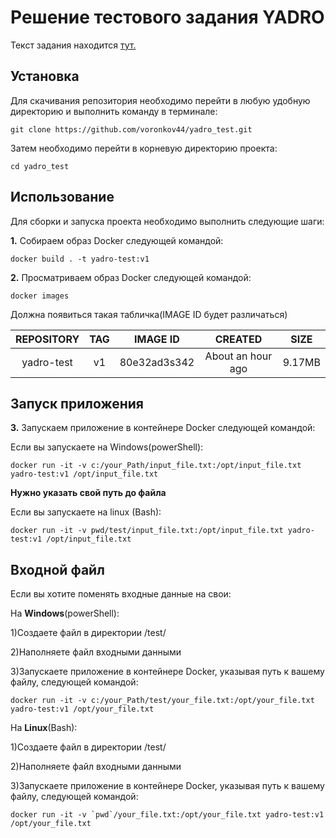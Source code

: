 # **Решение тестового задания YADRO**
Текст задания находится [тут.](https://docs.google.com/document/d/10BTFT11sPh6iAW3Iu6CfXPUsXCwNeLeX/edit?usp=sharing&ouid=109575002357503548475&rtpof=true&sd=true)
## **Установка**
Для скачивания репозитория необходимо перейти в любую удобную директорию и выполнить команду в терминале:

```no-highlight
git clone https://github.com/voronkov44/yadro_test.git
```

Затем необходимо перейти в корневую директорию проекта:

```no-highlight
cd yadro_test
```

## **Использование**

Для сборки и запуска проекта необходимо выполнить следующие шаги:

**1.** Собираем образ Docker следующей командой:

```no-highlight
docker build . -t yadro-test:v1
```

**2.** Просматриваем образ Docker следующей командой:

```no-highlight
docker images
```

Должна появиться такая табличка(IMAGE ID будет различаться)


| REPOSITORY    | TAG        | IMAGE ID           |  CREATED          |  SIZE  | 
| :-----------: |:----------:| :----------------: | :---------------: | :----: |
| yadro-test    | v1         | 80e32ad3s342       | About an hour ago | 9.17MB |


## **Запуск приложения**

**3.** Запускаем приложение в контейнере Docker следующей командой:

Если вы запускаете на Windows(powerShell):
```no-highlight
docker run -it -v c:/your_Path/input_file.txt:/opt/input_file.txt yadro-test:v1 /opt/input_file.txt
```

**Нужно указать свой путь до файла**

Если вы запускаете на linux (Bash):
```no-highlight
docker run -it -v pwd/test/input_file.txt:/opt/input_file.txt yadro-test:v1 /opt/input_file.txt
```


## **Входной файл**

Если вы хотите поменять входные данные на свои:

На **Windows**(powerShell):

1)Cоздаете файл в директории /test/

2)Наполняете файл входными данными

3)Запускаете приложение в контейнере Docker, указывая путь к вашему файлу, следующей командой:

```no-highlight
docker run -it -v c:/your_Path/test/your_file.txt:/opt/your_file.txt yadro-test:v1 /opt/your_file.txt
```

На **Linux**(Bash):

1)Cоздаете файл в директории /test/

2)Наполняете файл входными данными

3)Запускаете приложение в контейнере Docker, указывая путь к вашему файлу, следующей командой:

```no-highlight
docker run -it -v `pwd`/your_file.txt:/opt/your_file.txt yadro-test:v1 /opt/your_file.txt

```











